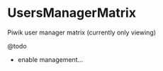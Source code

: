 UsersManagerMatrix
==================

Piwik user manager matrix (currently only viewing)

@todo
* enable management...
